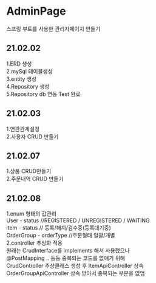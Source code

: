 # AdminPage
스프링 부트를 사용한 관리자페이지 만들기

## 21.02.02
1.ERD 생성  
2.mySql 테이블생성  
3.entity 생성  
4.Repository 생성  
5.Repository db 연동 Test 완료  


## 21.02.03  
1.연관관계설정  
2.사용자 CRUD 만들기  

## 21.02.07  
1.상품 CRUD만들기  
2.주문내역 CRUD 만들기
  

## 21.02.08  
1.enum 형태의 값관리  
  User - status //REGISTERED / UNREGISTERED / WAITING  
  item - status  // 등록/해지/검수중(등록대기중)  
  OrderGroup - orderType  //주문형태 일괄/개별  
2.controller 추상화 적용  
 원래는 CrudInterface를 implements 해서 사용했으나    
 @PostMapping .. 등등 중복되는 코드를 없애기 위해  
  CrudController 추상클래스 생성 후 
  ItemApiController 상속  
  OrderGroupApiController  상속 
  받아서 중복되는 부분을 없앰
 

